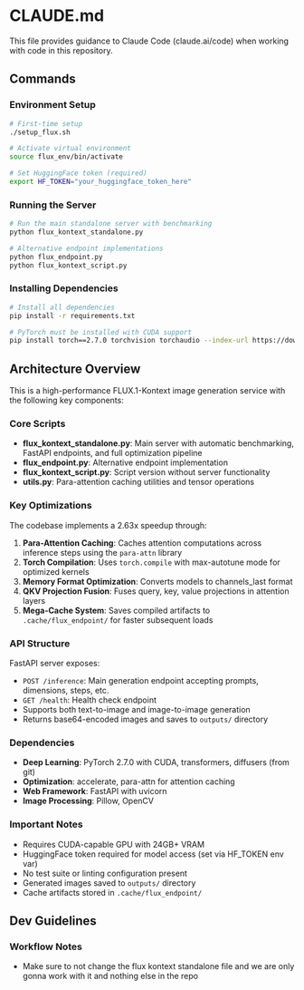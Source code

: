 # CLAUDE.md

This file provides guidance to Claude Code (claude.ai/code) when working with code in this repository.

## Commands

### Environment Setup
```bash
# First-time setup
./setup_flux.sh

# Activate virtual environment
source flux_env/bin/activate

# Set HuggingFace token (required)
export HF_TOKEN="your_huggingface_token_here"
```

### Running the Server
```bash
# Run the main standalone server with benchmarking
python flux_kontext_standalone.py

# Alternative endpoint implementations
python flux_endpoint.py
python flux_kontext_script.py
```

### Installing Dependencies
```bash
# Install all dependencies
pip install -r requirements.txt

# PyTorch must be installed with CUDA support
pip install torch==2.7.0 torchvision torchaudio --index-url https://download.pytorch.org/whl/cu124
```

## Architecture Overview

This is a high-performance FLUX.1-Kontext image generation service with the following key components:

### Core Scripts
- **flux_kontext_standalone.py**: Main server with automatic benchmarking, FastAPI endpoints, and full optimization pipeline
- **flux_endpoint.py**: Alternative endpoint implementation
- **flux_kontext_script.py**: Script version without server functionality
- **utils.py**: Para-attention caching utilities and tensor operations

### Key Optimizations
The codebase implements a 2.63x speedup through:
1. **Para-Attention Caching**: Caches attention computations across inference steps using the `para-attn` library
2. **Torch Compilation**: Uses `torch.compile` with max-autotune mode for optimized kernels
3. **Memory Format Optimization**: Converts models to channels_last format
4. **QKV Projection Fusion**: Fuses query, key, value projections in attention layers
5. **Mega-Cache System**: Saves compiled artifacts to `.cache/flux_endpoint/` for faster subsequent loads

### API Structure
FastAPI server exposes:
- `POST /inference`: Main generation endpoint accepting prompts, dimensions, steps, etc.
- `GET /health`: Health check endpoint
- Supports both text-to-image and image-to-image generation
- Returns base64-encoded images and saves to `outputs/` directory

### Dependencies
- **Deep Learning**: PyTorch 2.7.0 with CUDA, transformers, diffusers (from git)
- **Optimization**: accelerate, para-attn for attention caching
- **Web Framework**: FastAPI with uvicorn
- **Image Processing**: Pillow, OpenCV

### Important Notes
- Requires CUDA-capable GPU with 24GB+ VRAM
- HuggingFace token required for model access (set via HF_TOKEN env var)
- No test suite or linting configuration present
- Generated images saved to `outputs/` directory
- Cache artifacts stored in `.cache/flux_endpoint/`

## Dev Guidelines

### Workflow Notes
- Make sure to not change the flux kontext standalone file and we are only gonna work with it and nothing else in the repo